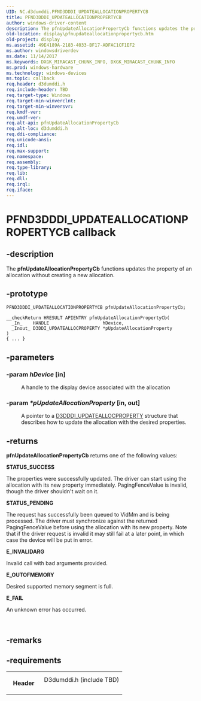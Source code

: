 ```yaml
---
UID: NC.d3dumddi.PFND3DDDI_UPDATEALLOCATIONPROPERTYCB
title: PFND3DDDI_UPDATEALLOCATIONPROPERTYCB
author: windows-driver-content
description: The pfnUpdateAllocationPropertyCb functions updates the property of an allocation without creating a new allocation.
old-location: display\pfnupdateallocationpropertycb.htm
old-project: display
ms.assetid: 49E4189A-2183-4033-BF17-ADFAC1CF1EF2
ms.author: windowsdriverdev
ms.date: 11/14/2017
ms.keywords: DXGK_MIRACAST_CHUNK_INFO, DXGK_MIRACAST_CHUNK_INFO
ms.prod: windows-hardware
ms.technology: windows-devices
ms.topic: callback
req.header: d3dumddi.h
req.include-header: TBD
req.target-type: Windows
req.target-min-winverclnt: 
req.target-min-winversvr: 
req.kmdf-ver: 
req.umdf-ver: 
req.alt-api: pfnUpdateAllocationPropertyCb
req.alt-loc: d3dumddi.h
req.ddi-compliance: 
req.unicode-ansi: 
req.idl: 
req.max-support: 
req.namespace: 
req.assembly: 
req.type-library: 
req.lib: 
req.dll: 
req.irql: 
req.iface: 
---
```


# PFND3DDDI_UPDATEALLOCATIONPROPERTYCB callback



## -description
<p>The <b>pfnUpdateAllocationPropertyCb</b> functions updates the property of an allocation without creating a new allocation.</p>


## -prototype

````
PFND3DDDI_UPDATEALLOCATIONPROPERTYCB pfnUpdateAllocationPropertyCb;

__checkReturn HRESULT APIENTRY pfnUpdateAllocationPropertyCb(
  _In_    HANDLE                    hDevice,
  _Inout_ D3DDI_UPDATEALLOCPROPERTY *pUpdateAllocationProperty
)
{ ... }
````


## -parameters
<dl>

### -param <i>hDevice</i> [in]

<dd>
<p>A handle to the display device associated with the allocation</p>
</dd>

### -param <i>*pUpdateAllocationProperty</i> [in, out]

<dd>
<p>A pointer to a <a href="https://msdn.microsoft.com/library/windows/hardware/mt761856">D3DDDI_UPDATEALLOCPROPERTY</a> structure that describes how to update the allocation with the desired properties.</p>
</dd>
</dl>

## -returns
<p><b>pfnUpdateAllocationPropertyCb</b> returns one of the following values:</p><dl>
<dt><b>STATUS_SUCCESS</b></dt>
</dl><p>The properties were successfully updated. The driver can start using the allocation with its new property immediately. PagingFenceValue is invalid, though the driver shouldn't wait on it.</p><dl>
<dt><b>STATUS_PENDING</b></dt>
</dl><p>The request has successfully been queued to VidMm and is being processed. The driver must synchronize against the returned PagingFenceValue before using the allocation with its new property. Note that if the driver request is invalid it may still fail at a later point, in which case the device will be put in error.</p><dl>
<dt><b>E_INVALIDARG</b></dt>
</dl><p>Invalid call with bad arguments provided.</p><dl>
<dt><b>E_OUTOFMEMORY</b></dt>
</dl><p>Desired supported memory segment is full.</p><dl>
<dt><b>E_FAIL</b></dt>
</dl><p>An unknown error has occurred. </p>

<p> </p>

## -remarks


## -requirements
<table>
<tr>
<th width="30%">
<p>Header</p>
</th>
<td width="70%">
<dl>
<dt>D3dumddi.h (include TBD)</dt>
</dl>
</td>
</tr>
</table>